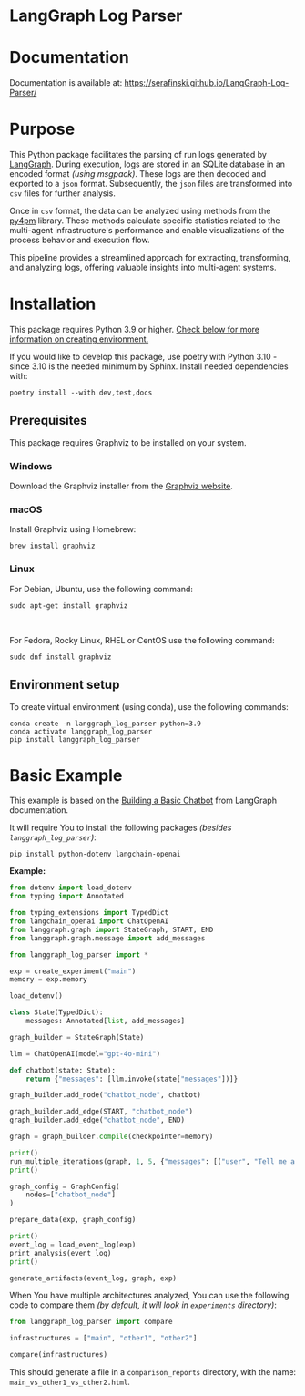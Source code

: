 # LangGraph Log Parser

# Documentation
Documentation is available at: https://serafinski.github.io/LangGraph-Log-Parser/

# Purpose
This Python package facilitates the parsing of run logs generated by [LangGraph](https://langchain-ai.github.io/langgraph/). During execution, logs are stored in an SQLite database in an encoded format _(using msgpack)_. These logs are then decoded and exported to a `json` format. Subsequently, the `json` files are transformed into `csv` files for further analysis.

Once in `csv` format, the data can be analyzed using methods from the [py4pm](https://processintelligence.solutions/static/api/2.7.11/index.html) library. These methods calculate specific statistics related to the multi-agent infrastructure's performance and enable visualizations of the process behavior and execution flow.

This pipeline provides a streamlined approach for extracting, transforming, and analyzing logs, offering valuable insights into multi-agent systems.

# Installation
This package requires Python 3.9 or higher. [Check below for more information on creating environment.](#environment-setup)

If you would like to develop this package, use poetry with Python 3.10 - since 3.10 is the needed minimum by Sphinx.
Install needed dependencies with:
```dotenv
poetry install --with dev,test,docs
```
## Prerequisites
This package requires Graphviz to be installed on your system.

### Windows
Download the Graphviz installer from the [Graphviz website](https://graphviz.org/download/).

### macOS
Install Graphviz using Homebrew:
```dotenv
brew install graphviz
```

### Linux
For Debian, Ubuntu, use the following command:
```dotenv
sudo apt-get install graphviz
```
<br>

For Fedora, Rocky Linux, RHEL or CentOS use the following command:
```dotenv
sudo dnf install graphviz
```

## Environment setup
To create virtual environment (using conda), use the following commands:
```dotenv
conda create -n langgraph_log_parser python=3.9
conda activate langgraph_log_parser
pip install langgraph_log_parser
```
# Basic Example
This example is based on the [Building a Basic Chatbot](https://langchain-ai.github.io/langgraph/tutorials/introduction/#part-1-build-a-basic-chatbot) from LangGraph documentation.

It will require You to install the following packages _(besides `langgraph_log_parser`)_:
```dotenv
pip install python-dotenv langchain-openai
```
**Example:**

```python
from dotenv import load_dotenv
from typing import Annotated

from typing_extensions import TypedDict
from langchain_openai import ChatOpenAI
from langgraph.graph import StateGraph, START, END
from langgraph.graph.message import add_messages

from langgraph_log_parser import *

exp = create_experiment("main")
memory = exp.memory

load_dotenv()

class State(TypedDict):
    messages: Annotated[list, add_messages]

graph_builder = StateGraph(State)

llm = ChatOpenAI(model="gpt-4o-mini")

def chatbot(state: State):
    return {"messages": [llm.invoke(state["messages"])]}

graph_builder.add_node("chatbot_node", chatbot)

graph_builder.add_edge(START, "chatbot_node")
graph_builder.add_edge("chatbot_node", END)

graph = graph_builder.compile(checkpointer=memory)

print()
run_multiple_iterations(graph, 1, 5, {"messages": [("user", "Tell me a joke")]})
print()

graph_config = GraphConfig(
    nodes=["chatbot_node"]
)

prepare_data(exp, graph_config)

print()
event_log = load_event_log(exp)
print_analysis(event_log)
print()

generate_artifacts(event_log, graph, exp)
```
When You have multiple architectures analyzed, You can use the following code to compare them _(by default, it will look in `experiments` directory)_:
```python
from langgraph_log_parser import compare

infrastructures = ["main", "other1", "other2"]

compare(infrastructures)
```
This should generate a file in a `comparison_reports` directory, with the name: `main_vs_other1_vs_other2.html`.